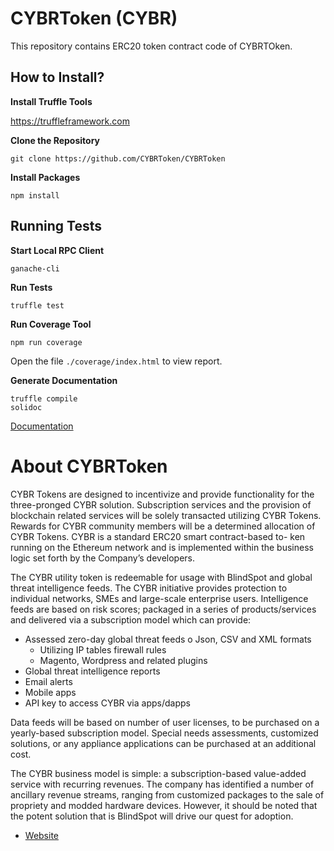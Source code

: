 # CYBRToken (CYBR)

This repository contains ERC20 token contract code of CYBRTOken.

## How to Install?

**Install Truffle Tools**

https://truffleframework.com



**Clone the Repository**

```git
git clone https://github.com/CYBRToken/CYBRToken
```

**Install Packages**


```node
npm install
```

## Running Tests

**Start Local RPC Client**

```shell
ganache-cli
```

**Run Tests**

```shell
truffle test
```

**Run Coverage Tool**

```shell
npm run coverage
```

Open the file `./coverage/index.html` to view report.

**Generate Documentation**

```shell
truffle compile
solidoc
```


[Documentation](docs/CYBRToken.md)


# About CYBRToken

CYBR Tokens are designed to incentivize and provide 
functionality for the three-pronged CYBR solution. 
Subscription services and the provision of blockchain related services 
will be solely transacted utilizing CYBR Tokens. 
Rewards for CYBR community members will be a determined allocation of CYBR Tokens. 
CYBR is a standard ERC20 smart contract-based to- ken running 
on the Ethereum network and is implemented 
within the business logic set forth by the Company’s developers.

The CYBR utility token is redeemable for usage with BlindSpot 
and global threat intelligence feeds. The CYBR initiative provides 
protection to individual networks, SMEs and large-scale enterprise users. 
Intelligence feeds are based on risk scores; packaged in a series of 
products/services and delivered via a subscription model which can provide:

- Assessed zero-day global threat feeds o Json, CSV and XML formats 
  - Utilizing IP tables firewall rules
  - Magento, Wordpress and related plugins
- Global threat intelligence reports
- Email alerts
- Mobile apps
- API key to access CYBR via apps/dapps

Data feeds will be based on number of user licenses, to be purchased 
on a yearly-based subscription model. Special needs assessments, customized solutions, 
or any appliance applications can be purchased at an additional cost.

The CYBR business model is simple: a subscription-based value-added service 
with recurring revenues. The company has identified a number of ancillary 
revenue streams, ranging from customized packages to the sale of propriety 
and modded hardware devices. However, it should be noted that the potent
solution that is BlindSpot will drive our quest for adoption.

- [Website](http://cybrtoken.io)
